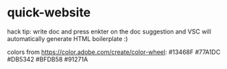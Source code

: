 # quick-website

hack tip: write doc and press enkter on the doc suggestion and VSC will automatically generate HTML boilerplate :)

colors from https://color.adobe.com/create/color-wheel:
#13468F
#77A1DC
#DB5342
#BFDB58
#91271A